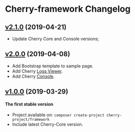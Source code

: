 # Cherry-framework Changelog

## [v2.1.0](https://github.com/cherry-framework/framework/releases/tag/v2.1.0 "v2.1.0") (2019-04-21)

- Update Cherry Core and Console versions;

## [v2.0.0](https://github.com/cherry-framework/framework/releases/tag/v2.0.0 "v2.0.0") (2019-04-08)

- Add Bootstrap template to sample page.
- Add Cherry [Logs Viewer](https://github.com/cherry-framework/logs-viewer).
- Add Cherry [Console](https://github.com/cherry-framework/console).

## [v1.0.0](https://github.com/cherry-framework/framework/releases/tag/v1.0.0 "v1.0.0") (2019-03-29)
#### The first stable version

- Project available on: `composer create-project cherry-project/framework`
- Include latest Cherry-Core version.
